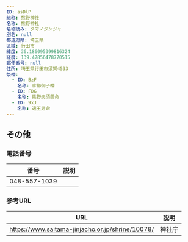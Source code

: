 ```yaml
---
ID: asDlP
総称: 熊野神社
名称: 熊野神社
名称読み: クマノジンジャ
別名: null
都道府県: 埼玉県
区域: 行田市
緯度: 36.186095399816324
経度: 139.47856478770515
郵便番号: null
住所: 埼玉県行田市須賀4533
祭神:
  - ID: BzF
    名称: 家都御子神
  - ID: FDG
    名称: 熊野夫須美命
  - ID: 9xJ
    名称: 速玉男命
---
```


## その他

### 電話番号

| 番号         | 説明 |
| ------------ | ---- |
| 048-557-1039 |      |

### 参考URL

| URL                                              | 説明   |
| ------------------------------------------------ | ------ |
| https://www.saitama-jinjacho.or.jp/shrine/10078/ | 神社庁 |
